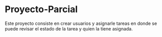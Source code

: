 # Proyecto-Parcial

Este proyecto consiste en crear usuarios y asignarle tareas 
en donde se puede revisar el estado de la tarea
 y quien la tiene asignada.
 